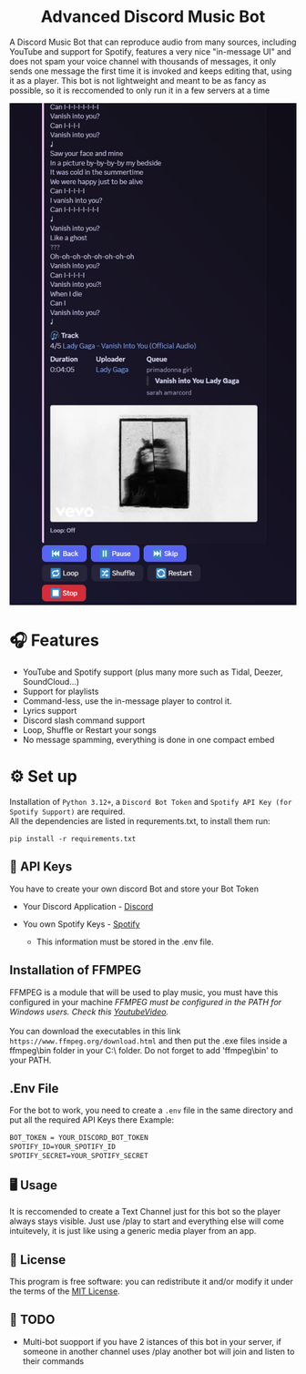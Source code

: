 <h1 align="center">Advanced Discord Music Bot</h1>
A Discord Music Bot that can reproduce audio from many sources, including YouTube and support for Spotify, features a very nice "in-message UI" and does not spam your voice channel with thousands of messages, it only sends one message the first time it is invoked and keeps editing that, using it as a player.
This bot is not lightweight and meant to be as fancy as possible, so it is reccomended to only run it in a few servers at a time

<p align="center">
  <img src="player.jpg" />
</p>

#  **🎧 Features**
- YouTube and Spotify support (plus many more such as Tidal, Deezer, SoundCloud...)
- Support for playlists
- Command-less, use the in-message player to control it.
- Lyrics support
- Discord slash command support
- Loop, Shuffle or Restart your songs
- No message spamming, everything is done in one compact embed

# **⚙️ Set up** 
Installation of ``Python 3.12+``, a ``Discord Bot Token`` and ``Spotify API Key (for Spotify Support)`` are required. <br>
All the dependencies are listed in requrements.txt, to install them run:
 
```
pip install -r requirements.txt
```
##  **🔑 API Keys**
You have to create your own discord Bot and store your Bot Token 
 * Your Discord Application - [Discord](https://discord.com/developers)
 * You own Spotify Keys - [Spotify](https://developer.spotify.com/dashboard/applications)

    - This information must be stored in the .env file.

##  **Installation of FFMPEG**<br>
FFMPEG is a module that will be used to play music, you must have this configured in your machine
*FFMPEG must be configured in the PATH for Windows users. Check this [YoutubeVideo](https://www.youtube.com/watch?v=r1AtmY-RMyQ&t=114s&ab_channel=TroubleChute).* <br><br>
You can download the executables in this link `https://www.ffmpeg.org/download.html` and then put the .exe files inside a ffmpeg\bin folder in your C:\ folder. Do not forget to add 'ffmpeg\bin' to your PATH.

## **.Env File**
For the bot to work, you need to create a ``.env`` file in the same directory and put all the required API Keys there
Example:
```env
BOT_TOKEN = YOUR_DISCORD_BOT_TOKEN
SPOTIFY_ID=YOUR_SPOTIFY_ID
SPOTIFY_SECRET=YOUR_SPOTIFY_SECRET
```

## 🖥️ Usage
It is reccomended to create a Text Channel just for this bot so the player always stays visible.
Just use /play to start and everything else will come intuitevely, it is just like using a generic media player from an app.

## 📖 License
This program is free software: you can redistribute it and/or modify it under the terms of the [MIT License](https://github.com/RafaelSolVargas/Vulkan/blob/master/LICENSE).

## 🔨 TODO
- Multi-bot suopport if you have 2 istances of this bot in your server, if someone in another channel uses /play another bot will join and listen to their commands
